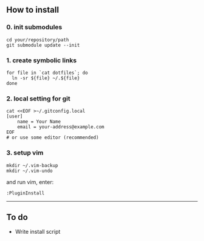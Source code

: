 ## How to install


### 0. init submodules

    cd your/repository/path
    git submodule update --init


### 1. create symbolic links

    for file in `cat dotfiles`; do
      ln -sr ${file} ~/.${file}
    done


### 2. local setting for git

    cat <<EOF >~/.gitconfig.local
    [user]
    	name = Your Name
    	email = your-address@example.com
    EOF
    # or use some editor (recommended)


### 3. setup vim

    mkdir ~/.vim-backup
    mkdir ~/.vim-undo

and run vim, enter:

    :PluginInstall


---
## To do

- Write install script
